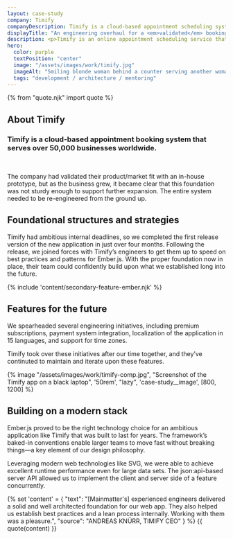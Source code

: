 ```yaml
---
layout: case-study
company: Timify
companyDescription: Timify is a cloud-based appointment scheduling system that serves over 50,000 businesses across a wide range of industries.
displayTitle: "An engineering overhaul for a <em>validated</em> booking system"
description: <p>Timify is an online appointment scheduling service that connects service providers with clients.</p><p>When they decided it was time to re-engineer their existing product, they trusted us to set them up for future success.</p>
hero:
  color: purple
  textPosition: "center"
  image: "/assets/images/work/timify.jpg"
  imageAlt: "Smiling blonde woman behind a counter serving another woman"
  tags: "development / architecture / mentoring"
---
```


{% from "quote.njk" import quote %}

<div class="case-study__section">
  <h2 class="case-study__heading h5">About Timify</h2>
  <div class="case-study__text">
    <h3 class="h4">Timify is a cloud-based appointment booking system that serves over 50,000 businesses worldwide.</h3><br>
    <p>The company had validated their product/market fit with an in-house prototype, but as the business grew, it became clear that this foundation was not sturdy enough to support further expansion. The entire system needed to be re-engineered from the ground up.</p>
  </div>
</div>

<div class="case-study__section">
  <h2 class="case-study__heading h5">Foundational structures and strategies</h2>
  <div class="case-study__text">
    <p>Timify had ambitious internal deadlines, so we completed the first release version of the new application in just over four months. Following the release, we joined forces with Timify’s engineers to get them up to speed on best practices and patterns for Ember.js. With the proper foundation now in place, their team could confidently build upon what we established long into the future.</p>
  </div>
</div>

{% include 'content/secondary-feature-ember.njk' %}

<div class="case-study__section">
  <h2 class="case-study__heading h5">Features for the future</h2>
  <div class="case-study__text">
    <p>We spearheaded several engineering initiatives, including premium subscriptions, payment system integration, localization of the application in 15 languages, and support for time zones.</p>
    <p>Timify took over these initiatives after our time together, and they’ve continuted to maintain and iterate upon these features.</p>
  </div>
</div>

<div class="case-study__image-wrapper">
  {% image "/assets/images/work/timify-comp.jpg", "Screenshot of the Timify app on a black laptop", '50rem', "lazy", 'case-study__image', [800, 1200] %}
</div>

<div class="case-study__section">
  <h2 class="case-study__heading h5">Building on a modern stack</h2>
  <div class="case-study__text">
    <p>Ember.js proved to be the right technology choice for an ambitious application like Timify that was built to last for years. The framework’s baked-in conventions enable larger teams to move fast without breaking things—a key element of our design philosophy.</p>
    <p>Leveraging modern web technologies like SVG, we were able to achieve excellent runtime performance even for large data sets. The json:api-based server API allowed us to implement the client and server side of a feature concurrently.</p>
  </div>
</div>

{% set 'content' = {
  "text": "[Mainmatter's] experienced engineers delivered a solid and well architected foundation for our web app. They also helped us establish best practices and a lean process internally. Working with them was a pleasure.",
  "source": "ANDREAS KNÜRR, TIMIFY CEO"
} %}
{{ quote(content) }}
